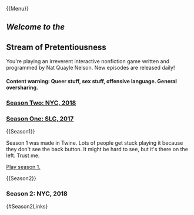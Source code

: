 {{Menu}}

## *Welcome to the*
## Stream of Pretentiousness

You're playing an irreverent interactive nonfiction game written and programmed by Nat Quayle Nelson. New episodes are released daily!

#### Content warning: Queer stuff, sex stuff, offensive language. General oversharing.


### [Season Two: NYC, 2018]({@Season2:inline})
### [Season One: SLC, 2017]({@Season1:inline})

{{Season1}}

Season 1 was made in Twine. Lots of people get stuck playing it because they don't see the back button. It might be hard to see, but it's there on the left.  Trust me.

[Play season 1.](assets/season1/twine.html)

{{Season2}}

### Season 2: NYC, 2018

{#Season2Links}
